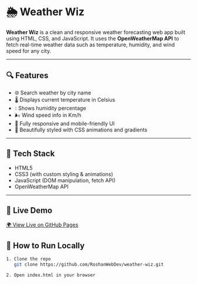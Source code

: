 # 🌦️ Weather Wiz

**Weather Wiz** is a clean and responsive weather forecasting web app built using HTML, CSS, and JavaScript. It uses the **OpenWeatherMap API** to fetch real-time weather data such as temperature, humidity, and wind speed for any city.

---

## 🔍 Features

- 🌐 Search weather by city name
- 🌡️ Displays current temperature in Celsius
- 💧 Shows humidity percentage
- 🌬️ Wind speed info in Km/h
- 📱 Fully responsive and mobile-friendly UI
- 🎨 Beautifully styled with CSS animations and gradients

---

## 🚀 Tech Stack

- HTML5  
- CSS3 (with custom styling & animations)  
- JavaScript (DOM manipulation, fetch API)  
- OpenWeatherMap API  

---

## 🔗 Live Demo

[🌍 View Live on GitHub Pages](https://roshanwebdev.github.io/weather-wiz/)  


## 📁 How to Run Locally

```bash
1. Clone the repo
   git clone https://github.com/RoshanWebDev/weather-wiz.git

2. Open index.html in your browser
